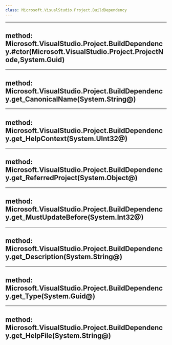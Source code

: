 ```yaml
---
class: Microsoft.VisualStudio.Project.BuildDependency
---
```


---
method: Microsoft.VisualStudio.Project.BuildDependency.#ctor(Microsoft.VisualStudio.Project.ProjectNode,System.Guid)
---

---
method: Microsoft.VisualStudio.Project.BuildDependency.get_CanonicalName(System.String@)
---

---
method: Microsoft.VisualStudio.Project.BuildDependency.get_HelpContext(System.UInt32@)
---

---
method: Microsoft.VisualStudio.Project.BuildDependency.get_ReferredProject(System.Object@)
---

---
method: Microsoft.VisualStudio.Project.BuildDependency.get_MustUpdateBefore(System.Int32@)
---

---
method: Microsoft.VisualStudio.Project.BuildDependency.get_Description(System.String@)
---

---
method: Microsoft.VisualStudio.Project.BuildDependency.get_Type(System.Guid@)
---

---
method: Microsoft.VisualStudio.Project.BuildDependency.get_HelpFile(System.String@)
---

